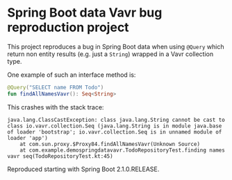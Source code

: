 # Spring Boot data Vavr bug reproduction project

This project reproduces a bug in Spring Boot data when using `@Query` which return
non entity results (e.g. just a `String`) wrapped in a Vavr collection type.

One example of such an interface method is:

```kt
@Query("SELECT name FROM Todo")
fun findAllNamesVavr(): Seq<String>
```

This crashes with the stack trace:

```
java.lang.ClassCastException: class java.lang.String cannot be cast to class io.vavr.collection.Seq (java.lang.String is in module java.base of loader 'bootstrap'; io.vavr.collection.Seq is in unnamed module of loader 'app')
	at com.sun.proxy.$Proxy84.findAllNamesVavr(Unknown Source)
	at com.example.demospringdatavavr.TodoRepositoryTest.finding names vavr seq(TodoRepositoryTest.kt:45)
```

Reproduced starting with Spring Boot 2.1.0.RELEASE.
